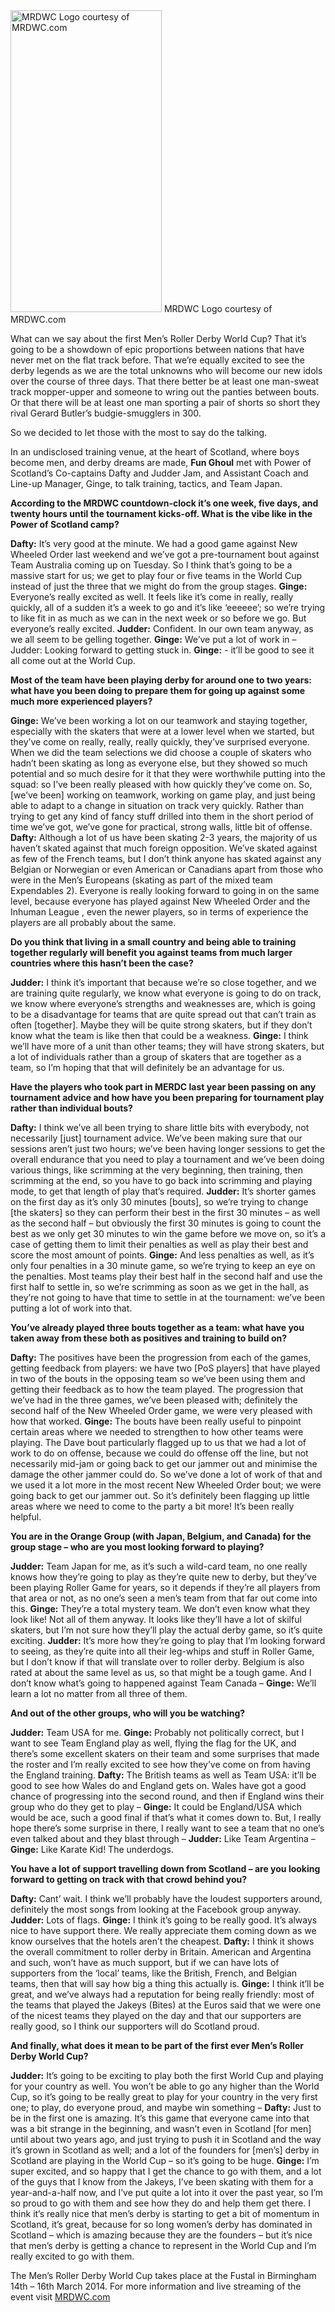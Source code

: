 <html><body><a href="http://www.scottishrollerderbyblog.com/2014/03/white_logo.png"><img src="http://www.scottishrollerderbyblog.com/2014/03/white_logo.png" alt="MRDWC Logo courtesy of MRDWC.com" width="242" height="483" class="size-full wp-image-3338"></a> MRDWC Logo courtesy of MRDWC.com

What can we say about the first Men’s Roller Derby World Cup? That it’s going to be a showdown of epic proportions between nations that have never met on the flat track before. That we’re equally excited to see the derby legends as we are the total unknowns who will become our new idols over the course of three days. That there better be at least one man-sweat track mopper-upper and someone to wring out the panties between bouts. Or that there will be at least one man sporting a pair of shorts so short they rival Gerard Butler’s budgie-smugglers in 300. 

So we decided to let those with the most to say do the talking. 

In an undisclosed training venue, at the heart of Scotland, where boys become men, and derby dreams are made, <strong>Fun Ghoul</strong> met with Power of Scotland’s Co-captains Dafty and Judder Jam, and Assistant Coach and Line-up Manager, Ginge, to talk training, tactics, and Team Japan.

<strong>According to the MRDWC countdown-clock it’s one week, five days, and twenty hours until the tournament kicks-off. What is the vibe like in the Power of Scotland camp?</strong>

<strong>Dafty:</strong> It’s very good at the minute. We had a good game against New Wheeled Order last weekend and we’ve got a pre-tournament bout against Team Australia coming up on Tuesday. So I think that’s going to be a massive start for us; we get to play four or five teams in the World Cup instead of just the three that we might do from the group stages. 
<strong>Ginge:</strong> Everyone’s really excited as well. It feels like it’s come in really, really quickly, all of a sudden it’s a week to go and it’s like ‘eeeeee’; so we’re trying to like fit in as much as we can in the next week or so before we go. But everyone’s really excited.
<strong>Judder:</strong> Confident. In our own team anyway, as we all seem to be gelling together.
<strong>Ginge:</strong> We’ve put a lot of work in –
Judder: Looking forward to getting stuck in.
<strong>Ginge:</strong> -  it’ll be good to see it all come out at the World Cup.

<strong>Most of the team have been playing derby for around one to two years: what have you been doing to prepare them for going up against some much more experienced players?</strong>

<strong>Ginge:</strong> We’ve been working a lot on our teamwork and staying together, especially with the skaters that were at a lower level when we started, but they’ve come on really, really, really quickly, they’ve surprised everyone. When we did the team selections we did choose a couple of skaters who hadn’t been skating as long as everyone else, but they showed so much potential and so much desire for it that they were worthwhile putting into the squad: so I’ve been really pleased with how quickly they’ve come on. So, [we’ve been] working on teamwork, working on game play, and just being able to adapt to a change in situation on track very quickly. Rather than trying to get any kind of fancy stuff drilled into them in the short period of time we’ve got, we’ve gone for practical, strong walls, little bit of offense. 
<strong>Dafty:</strong> Although a lot of us have been skating 2-3 years, the majority of us haven’t skated against that much foreign opposition. We’ve skated against as few of the French teams, but I don’t think anyone has skated against any Belgian or Norwegian or even American or Canadians apart from those who were in the Men’s Europeans (skating as part of the mixed team Expendables 2). Everyone is really looking forward to going in on the same level, because everyone has played against New Wheeled Order and the Inhuman League , even the newer players, so in terms of experience the players are all probably about the same.

<strong>Do you think that living in a small country and being able to training together regularly will benefit you against teams from much larger countries where this hasn’t been the case?</strong>

<strong>Judder:</strong> I think it’s important that because we’re so close together, and we are training quite regularly, we know what everyone is going to do on track, we know where everyone’s strengths and weaknesses are, which is going to be a disadvantage for teams that are quite spread out that can’t train as often [together]. Maybe they will be quite strong skaters, but if they don’t know what the team is like then that could be a weakness.
<strong>Ginge:</strong> I think we’ll have more of a unit than other teams; they will have strong skaters, but a lot of individuals rather than a group of skaters that are together as a team, so I’m hoping that that will definitely be an advantage for us.

<strong>Have the players who took part in MERDC last year been passing on any tournament advice and how have you been preparing for tournament play rather than individual bouts?</strong>

<strong>Dafty:</strong> I think we’ve all been trying to share little bits with everybody, not necessarily [just] tournament advice. We’ve been making sure that our sessions aren’t just two hours; we’ve been having longer sessions to get the overall endurance that you need to play a tournament and we’ve been doing various things, like scrimming at the very beginning, then training, then scrimming at the end, so you have to go back into scrimming and playing mode, to get that length of play that’s required.
<strong>Judder:</strong> It’s shorter games on the first day as it’s only 30 minutes [bouts], so we’re trying to change [the skaters] so they can perform their best in the first 30 minutes – as well as the second half – but obviously the first 30 minutes is going to count the best as we only get 30 minutes to win the game before we move on, so it’s a case of getting them to limit their penalties as well as play their best and score the most amount of points.
<strong>Ginge:</strong> And less penalties as well, as it’s only four penalties in a 30 minute game, so we’re trying to keep an eye on the penalties. Most teams play their best half in the second half and use the first half to settle in, so we’re scrimming as soon as we get in the hall, as they’re not going to have that time to settle in at the tournament: we’ve been putting a lot of work into that.

<strong>You’ve already played three bouts together as a team: what have you taken away from these both as positives and training to build on?</strong>

<strong>Dafty:</strong> The positives have been the progression from each of the games, getting feedback from players: we have two [PoS players] that have played in two of the bouts in the opposing team so we’ve been using them and getting their feedback as to how the team played. The progression that we’ve had in the three games, we’ve been pleased with; definitely the second half of the New Wheeled Order game, we were very pleased with how that worked.
<strong>Ginge:</strong> The bouts have been really useful to pinpoint certain areas where we needed to strengthen to how other teams were playing. The Dave bout particularly flagged up to us that we had a lot of work to do on offense, because we could do offense off the line, but not necessarily mid-jam or going back to get our jammer out and minimise the damage the other jammer could do. So we’ve done a lot of work of that and we used it a lot more in the most recent New Wheeled Order bout; we were going back to get our jammer out. So it’s definitely been flagging up little areas where we need to come to the party a bit more! It’s been really helpful.

<strong>You are in the Orange Group (with Japan, Belgium, and Canada) for the group stage – who are you most looking forward to playing?</strong>

<strong>Judder:</strong> Team Japan for me, as it’s such a wild-card team, no one really knows how they’re going to play as they’re quite new to derby, but they’ve been playing Roller Game for years, so it depends if they’re all players from that area or not, as no one’s seen a men’s team from that far out come into this.
<strong>Ginge:</strong> They’re a total mystery team. We don’t even know what they look like! Not all of them anyway. It looks like they’ll have a lot of skilful skaters, but I’m not sure how they’ll play the actual derby game, so it’s quite exciting.
<strong>Judder:</strong> It’s more how they’re going to play that I’m looking forward to seeing, as they’re quite into all their leg-whips and stuff in Roller Game, but I don’t know if that will translate over to roller derby. Belgium is also rated at about the same level as us, so that might be a tough game. And I don’t know what’s going to happened against Team Canada –
<strong>Ginge:</strong> We’ll learn a lot no matter from all three of them.

<strong>And out of the other groups, who will you be watching?</strong>

<strong>Judder:</strong> Team USA for me.
<strong>Ginge:</strong>  Probably not politically correct, but I want to see Team England play as well, flying the flag for the UK, and there’s some excellent skaters on their team and some surprises that made the roster and I’m really excited to see how they’ve come on from having the England training.
<strong>Dafty:</strong> The British teams as well as Team USA: it’ll be good to see how Wales do and England gets on. Wales have got a good chance of progressing into the second round, and then if England wins their group who do they get to play –
<strong>Ginge:</strong>  It could be England/USA which would be ace, such a good final if that’s what it comes down to. But,  I really hope there’s some surprise in there, I really want to see a team that no one’s even talked about and they blast through –
<strong>Judder:</strong> Like Team Argentina –
<strong>Ginge:</strong> Like Karate Kid! The underdogs.

<strong>You have a lot of support travelling down from Scotland – are you looking forward to getting on track with that crowd behind you?</strong>

<strong>Dafty:</strong> Cant’ wait. I think we’ll probably have the loudest supporters around, definitely the most songs from looking at the Facebook group anyway. 
<strong>Judder:</strong> Lots of flags.
<strong>Ginge:</strong>  I think it’s going to be really good. It’s always nice to have support there. We really appreciate them coming down as we know ourselves that the hotels aren’t the cheapest.
<strong>Dafty:</strong> I think it shows the overall commitment to roller derby in Britain. American and Argentina and such, won’t have as much support, but if we can have lots of supporters from the ‘local’ teams, like the British, French, and Belgian teams, then that will say how big a thing this actually is.
<strong>Ginge:</strong> I think it’ll be great, and we’ve always had a reputation for being really friendly: most of the teams that played the Jakeys (Bites) at the Euros said that we were one of the nicest teams they played on the day and that our supporters are really good, so I think our supporters will do Scotland proud.

<strong>And finally, what does it mean to be part of the first ever Men’s Roller Derby World Cup? </strong>

<strong>Judder:</strong> It’s going to be exciting to play both the first World Cup and playing for your country as well. You won’t be able to go any higher than the World Cup, so it’s going to be really great to play for your country in the very first one; to play, do everyone proud, and maybe win something –
<strong>Dafty:</strong> Just to be in the first one is amazing. It’s this game that everyone came into that was a bit strange in the beginning, and wasn’t even in Scotland [for men] until about two years ago, and just trying to push it in Scotland and the way it’s grown in Scotland as well; and a lot of the founders for [men’s] derby in Scotland are playing in the World Cup – so it’s going to be huge.
<strong>Ginge:</strong> I’m super excited, and so happy that I get the chance to go with them, and a lot of the guys that I know from the Jakeys, I’ve been skating with them for a year-and-a-half now, and I’ve put quite a lot into it over the past year, so I’m so proud to go with them and see how they do and help them get there. I think it’s really nice that men’s derby is starting to get a bit of momentum in Scotland, it’s great, because for so long women’s derby has dominated in Scotland – which is amazing because they are the founders – but it’s nice that men’s derby is getting a chance to represent in the World Cup and I’m really excited to go with them. 

The Men’s Roller Derby World Cup takes place at the Fustal in Birmingham 14th – 16th March 2014. For more information and live streaming of the event visit <a href="http://mrdwc.com/">MRDWC.com</a></body></html>
